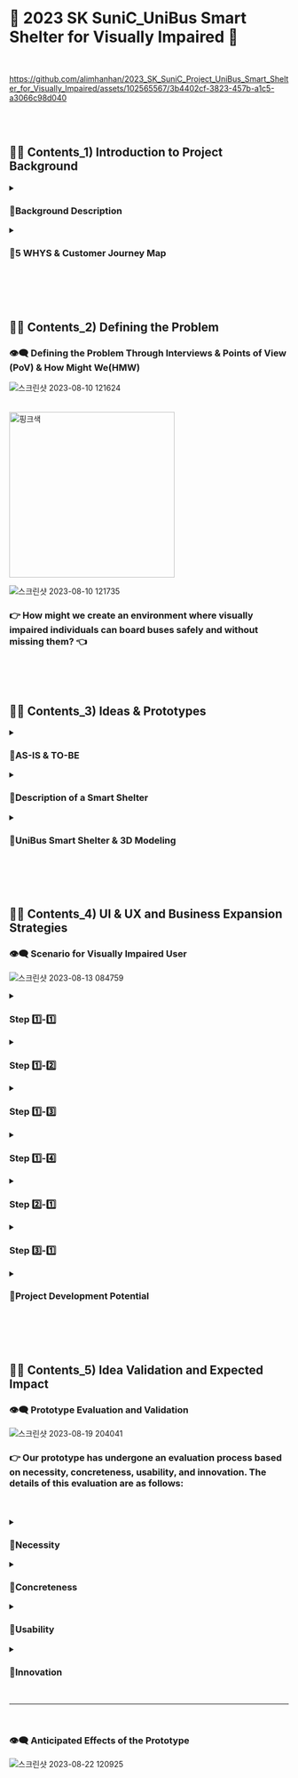 # 🚌 2023 SK SuniC_UniBus Smart Shelter for Visually Impaired 🚌
<br>

https://github.com/alimhanhan/2023_SK_SuniC_Project_UniBus_Smart_Shelter_for_Visually_Impaired/assets/102565567/3b4402cf-3823-457b-a1c5-a3066c98d040



<br><br><h2>🐕‍🦺 Contents_1) Introduction to Project Background </h2>
<details>
<summary><h3>📑Background Description</h3></summary>
<div markdown="1">
<h3>👁️‍🗨️ Discovering Challenges in Bus Boarding for the Visually Impaired</h3>

![스크린샷 2023-08-10 110805](https://github.com/alimhanhan/2023_SK_SuniC_Project_UniBus_Smart_Shelter_for_Visually_Impaired/assets/102565567/8856db37-ea62-4688-b326-f43ff9971d36)


<h4>ㅤThe issue of mobility challenges for the visually impaired, particularly the difficulty in boarding buses, has been consistently highlighted through various media outlets.<br><br>
ㅤIn fact, 82% of visually impaired survey respondents have indicated that buses are the most challenging mode of transportation among all available options.<br><br>
ㅤAs shown in the graph above, the bus utilization rate among the visually impaired is even lower than the overall transportation-disabled population, underscoring the considerable difficulties they face in accessing and utilizing buses. </h4><br><hr><br>

![스크린샷 2023-08-10 112706](https://github.com/alimhanhan/2023_SK_SuniC_Project_UniBus_Smart_Shelter_for_Visually_Impaired/assets/102565567/d4898b7c-dc9b-4588-91cf-079cb5557b40)



<h4>ㅤEven excluding buses, using other modes of transportation is not necessarily easier. Welfare call taxis, a special type of taxi service for the visually impaired, are available.<br><br>
 ㅤHowever, out of 10 visually impaired individuals who request welfare call taxis, 4 are unable to board the taxi. Even if they manage to get a welfare call taxi, during peak commuting hours, they often have to wait for more than 2 hours due to high demand.<br><br>
ㅤFurthermore, only around 20% of visually impaired applicants receive assistance from guide dogs for the visually impaired. Consequently, the issue of the mobility rights of the visually impaired has consistently been raised, given that the help from guide dogs is limited to a relatively small portion of the visually impaired population.</h4>

ㅤㅤㅤㅤㅤㅤㅤㅤㅤㅤㅤㅤ<img width="400" alt="핑크색" src="https://github.com/alimhanhan/2023_SK_SuniC_Project_UniBus_Smart_Shelter_for_Visually_Impaired/assets/102565567/1854fed6-9c02-404a-9534-9cdef1538896">

![스크린샷 2023-08-10 113941](https://github.com/alimhanhan/2023_SK_SuniC_Project_UniBus_Smart_Shelter_for_Visually_Impaired/assets/102565567/6dbed1fe-8bf0-4e77-9a1e-f882416d1d17)

<hr></details>
<details>
</div>
<summary><h3>📑5 WHYS & Customer Journey Map</h3></summary>
<div markdown="1">
<h3>👁️‍🗨️ Establishing a Foundation for Problem Definition</h3>

![스크린샷 2023-08-10 114634](https://github.com/alimhanhan/2023_SK_SuniC_Project_UniBus_Smart_Shelter_for_Visually_Impaired/assets/102565567/1153b4f4-33e9-41b8-af72-b2882fe48560)

<h4>ㅤRecognizing the notably low bus utilization rate among the visually impaired and the gap between the current situation and the goal of seamless bus boarding for them, when considering the following questions, we were able to extract the following insights:</h4><br>
<h3>➡️ Since visually impaired individuals are unable to accurately determine when and where buses stop, they often encounter difficulties and perceive risks during the boarding process. This uncertainty leads them to avoid using buses altogether.</h3>

<br><hr><br>

![스크린샷 2023-08-10 114722](https://github.com/alimhanhan/2023_SK_SuniC_Project_UniBus_Smart_Shelter_for_Visually_Impaired/assets/102565567/76008264-a663-4761-a0e8-1ac562965f0c)

<h4>ㅤWith this realization, we shifted our focus towards further systematizing the bus boarding process for the visually impaired, and we recognized the need for deeper empathy.<br><br>
 ㅤTo achieve this, we drew inspiration from various sources featuring visually impaired individuals. Subsequently, we translated the visually impaired individual's bus boarding journey into a table format as depicted above.</h4><hr>
</div>
</details>

<br><br><br><h2>🐕‍🦺 Contents_2) Defining the Problem</h2>
<h3>👁️‍🗨️ Defining the Problem Through Interviews & Points of View (PoV) & How Might We(HMW)</h3>

![스크린샷 2023-08-10 121624](https://github.com/alimhanhan/2023_SK_SuniC_Project_UniBus_Smart_Shelter_for_Visually_Impaired/assets/102565567/635bd8cd-03d2-40cc-9b0c-012c095abf95)

ㅤㅤㅤㅤㅤㅤㅤㅤㅤㅤㅤㅤㅤㅤㅤㅤ<img width="298" alt="핑크색" src="https://github.com/alimhanhan/2023_SK_SuniC_Project_UniBus_Smart_Shelter_for_Visually_Impaired/assets/102565567/f7bf1d18-6948-4e7a-a2f0-079e61b064e3">

![스크린샷 2023-08-10 121735](https://github.com/alimhanhan/2023_SK_SuniC_Project_UniBus_Smart_Shelter_for_Visually_Impaired/assets/102565567/4c9862e6-25e2-4867-86c3-83d6ea74b008)

<h3>👉 How might we create an environment where visually impaired individuals can board buses safely and without missing them? 👈</h3>


<br><br><br><h2>🐕‍🦺 Contents_3) Ideas & Prototypes</h2>
<details>
<summary><h3>📑AS-IS & TO-BE</h3></summary>
<div markdown="1">
<h3>👁️‍🗨️ Ideas and Ideation Process</h3>

![스크린샷 2023-08-10 123155](https://github.com/alimhanhan/2023_SK_SuniC_Project_UniBus_Smart_Shelter_for_Visually_Impaired/assets/102565567/b348d6bd-4975-4278-88ee-1d1c1a31f1d9)

ㅤㅤㅤㅤㅤㅤㅤㅤㅤㅤㅤㅤ<img width="400" alt="핑크색" src="https://github.com/alimhanhan/2023_SK_SuniC_Project_UniBus_Smart_Shelter_for_Visually_Impaired/assets/102565567/1854fed6-9c02-404a-9534-9cdef1538896">

![스크린샷 2023-08-10 123418](https://github.com/alimhanhan/2023_SK_SuniC_Project_UniBus_Smart_Shelter_for_Visually_Impaired/assets/102565567/c5717386-4b13-43fb-8173-9e6febec4272)



<h4>Combining 'Uni,' meaning 1(one) in Latin ➕ with 'Bus'<br><br>
➡️ This encapsulates the aspiration to create bus stops that can be universally utilized by everyone, embodying the desire for an integrated and inclusive environment.</h4><br><hr><br>
</details>
<details>
</div>
<summary><h3>📑Description of a Smart Shelter</h3></summary>
<div markdown="1">
<h3>👁️‍🗨️ What is a Smart Shelter?</h3>

![스크린샷 2023-08-10 124347](https://github.com/alimhanhan/2023_SK_SuniC_Project_UniBus_Smart_Shelter_for_Visually_Impaired/assets/102565567/86e78342-a214-46c7-9bd8-b6b2e473ebd2)


<h4>ㅤA smart shelter is a bus stop that incorporates forward-looking technologies, including features such as air conditioning, heating, and air purification, as seen in the image above.
<br><br>ㅤCurrently, there are 10 smart shelters being operated as a pilot project, and they are planned to be gradually expanded across all of Seoul from next year.</h4><br><hr>
</div>
</details>
<details>
</div>
<summary><h3>📑UniBus Smart Shelter & 3D Modeling</h3></summary>
<div markdown="1">
<h3>👁️‍🗨️ Introducing the UniBus Smart Shelter Implemented through 3D Modeling</h3>

![스크린샷 2023-08-10 125143](https://github.com/alimhanhan/2023_SK_SuniC_Project_UniBus_Smart_Shelter_for_Visually_Impaired/assets/102565567/17f98acb-2604-4af4-a3ab-3aa8255b3cb3)


<h4>ㅤRecognizing the notably low bus utilization rate among the visually impaired and the gap between the current situation and the goal of seamless bus boarding for them, when considering the following questions, we were able to extract the following insights:</h4><br>
<h3>➡️ Since visually impaired individuals are unable to accurately determine when and where buses stop, they often encounter difficulties and perceive risks during the boarding process. This uncertainty leads them to avoid using buses altogether.</h3>

<br><hr><br>

![스크린샷 2023-08-10 114722](https://github.com/alimhanhan/2023_SK_SuniC_Project_UniBus_Smart_Shelter_for_Visually_Impaired/assets/102565567/76008264-a663-4761-a0e8-1ac562965f0c)

<h4>ㅤWith this realization, we shifted our focus towards further systematizing the bus boarding process for the visually impaired, and we recognized the need for deeper empathy.<br><br>
 ㅤTo achieve this, we drew inspiration from various sources featuring visually impaired individuals. Subsequently, we translated the visually impaired individual's bus boarding journey into a table format as depicted above.</h4><hr>
</div>
</details>



<br><br><br><h2>🐕‍🦺 Contents_4) UI & UX and Business Expansion Strategies</h2>
<h3>👁️‍🗨️ Scenario for Visually Impaired User</h3>

![스크린샷 2023-08-13 084759](https://github.com/alimhanhan/2023_SK_SuniC_Project_UniBus_Smart_Shelter_for_Visually_Impaired/assets/102565567/2ecd7f95-ae41-4977-a2aa-fa06b383c714)


<details>
</div>
<summary><h3>Step 1️⃣-1️⃣</h3></summary>
<div markdown="1">

<h3>1️⃣-1️⃣ After the user arrives at the bus stop, they discover the boarding notification.</h3>

![스크린샷 2023-08-13 085641](https://github.com/alimhanhan/2023_SK_SuniC_Project_UniBus_Smart_Shelter_for_Visually_Impaired/assets/102565567/4763aaa8-40ba-4f0c-a772-91c045b7d509)


</div>
</details>
<details>
</div>
<summary><h3>Step 1️⃣-2️⃣</h3></summary>
<div markdown="1">
<h3>1️⃣-2️⃣ The user picks up the boarding notification handset, tags their welfare card following the guided voice instructions.</h3>

![스크린샷 2023-08-13 085957](https://github.com/alimhanhan/2023_SK_SuniC_Project_UniBus_Smart_Shelter_for_Visually_Impaired/assets/102565567/edb389fe-3218-4710-a2d4-a31c7e1746be)


</div>
</details>
<details>
</div>
<summary><h3>Step 1️⃣-3️⃣</h3></summary>
<div markdown="1">
<h3>1️⃣-3️⃣ The user follows the instructions and enters the bus number, expressing their intention to board.</h3>

![스크린샷 2023-08-13 090113](https://github.com/alimhanhan/2023_SK_SuniC_Project_UniBus_Smart_Shelter_for_Visually_Impaired/assets/102565567/b464a764-81c6-4d8c-a389-ff4d45f2e7b4)



</div>
</details>
<details>
</div>
<summary><h3>Step 1️⃣-4️⃣</h3></summary>
<div markdown="1">
<h3>1️⃣-4️⃣ The user receives information about the estimated arrival time of the selected bus.</h3>

![스크린샷 2023-08-13 090528](https://github.com/alimhanhan/2023_SK_SuniC_Project_UniBus_Smart_Shelter_for_Visually_Impaired/assets/102565567/004414f2-fae7-419f-8591-7743d3191502)


</div>
</details>
<details>
</div>
<summary><h3>Step 2️⃣-1️⃣</h3></summary>
<div markdown="1">
<h3>2️⃣-1️⃣ After the guidance concludes, the user moves to the luminous braille block and waits until the bus arrives.</h3>

![스크린샷 2023-08-13 090815](https://github.com/alimhanhan/2023_SK_SuniC_Project_UniBus_Smart_Shelter_for_Visually_Impaired/assets/102565567/c249640e-824d-4e86-b43e-e80918bc1590)

</div>
</details>
<details>
</div>
<summary><h3>Step 3️⃣-1️⃣</h3></summary>
<div markdown="1">
<h3>3️⃣-1️⃣ When the bus arrives, the traffic light changes color and a voice announcement is broadcasted, and the user boards the bus.</h3>

![스크린샷 2023-08-13 090941](https://github.com/alimhanhan/2023_SK_SuniC_Project_UniBus_Smart_Shelter_for_Visually_Impaired/assets/102565567/d1b42a3c-21db-456b-b546-d1416f2231c7)

</div>
</details>

<details>
</div>
<summary><h3>📑Project Development Potential</h3></summary>
<div markdown="1">
<h3>👁️‍🗨️ Continual Steps for Ensuring Fair Mobility Rights</h3>

![스크린샷 2023-08-19 201955](https://github.com/alimhanhan/2023_SK_SuniC_Project_UniBus_Smart_Shelter_for_Visually_Impaired/assets/102565567/61cbf003-ae79-4d17-b13e-44f6cc25701a)

<h4>ㅤWe will continue our efforts to ensure fair mobility rights, along with the potential for expanding our target audience, the growth potential of SmartShelter, the possibility of collaboration with private services, and awareness-changing campaigns for marginalized communities.</h4><br><hr>
</div>
</details>

<br><br><br><h2>🐕‍🦺 Contents_5) Idea Validation and Expected Impact</h2>
<h3>👁️‍🗨️ Prototype Evaluation and Validation</h3>

![스크린샷 2023-08-19 204041](https://github.com/alimhanhan/2023_SK_SuniC_Project_UniBus_Smart_Shelter_for_Visually_Impaired/assets/102565567/6ceaa2bb-fcd7-4064-bb22-06c8dcb24d19)


<h3>👉 Our prototype has undergone an evaluation process based on necessity, concreteness, usability, and innovation. The details of this evaluation are as follows:</h3><br><br>
<details>
</div>
<summary><h3>📑Necessity</h3></summary>
<div markdown="1">
<h4>👁️‍🗨️ The problem we have defined is a task that, given the population of visually impaired individuals and the ratio of bus passengers, someone, someday, must definitely address.</h4>
</div>
</details>
<details>
</div>
<summary><h3>📑Concreteness</h3></summary>
<div markdown="1">
<h4>👁️‍🗨️ Our prototype faithfully followed the design thinking process, going through a process of discovering tangible issues by listening to the voices of stakeholders through interviews with current bus drivers and visually impaired individuals.</h4>
</div>
</details>
<details>
</div>
<summary><h3>📑Usability</h3></summary>
<div markdown="1">
<h4>👁️‍🗨️ Our prototype was introduced in the context of the opportune expansion of SmartShelter, starting as an idea for visually impaired individuals but gradually evolving into a system applicable to all transportation users with disabilities, making it highly versatile.</h4>
</div>
</details>
<details>
</div>
<summary><h3>📑Innovation</h3></summary>
<div markdown="1">
<h4>👁️‍🗨️ While existing ideas posed challenges in accommodating the elderly visually impaired who might find app usage difficult, our prototype was designed to be physically accessible to everyone through a tangible approach.
 <br><br>
ㅤFurthermore, conventional systems primarily relied on camera-based bus identification methods, but our innovation lies in designing a prototype that can be perceived through the senses of visually impaired individuals.</h4>
</div>
</details>
<br>
<hr><br>
<h3>👁️‍🗨️ Anticipated Effects of the Prototype</h3>

![스크린샷 2023-08-22 120925](https://github.com/alimhanhan/2023_SK_SuniC_Project_UniBus_Smart_Shelter_for_Visually_Impaired/assets/102565567/b425986c-95a1-48e4-bd42-4a8c8da791a5)






